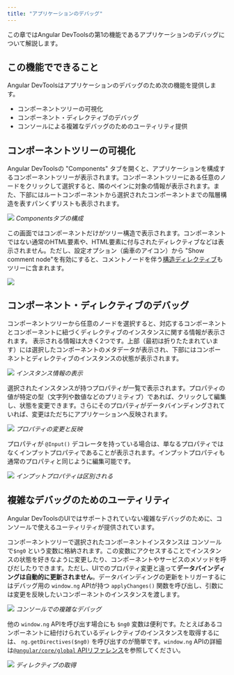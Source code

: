 ```yaml
---
title: "アプリケーションのデバッグ"
---
```


この章ではAngular DevToolsの第1の機能であるアプリケーションのデバッグについて解説します。

## この機能でできること

Angular DevToolsはアプリケーションのデバッグのため次の機能を提供します。

- コンポーネントツリーの可視化
- コンポーネント・ディレクティブのデバッグ
- コンソールによる複雑なデバッグのためのユーティリティ提供

## コンポーネントツリーの可視化

Angular DevToolsの "Components" タブを開くと、アプリケーションを構成するコンポーネントツリーが表示されます。コンポーネントツリーにある任意のノードをクリックして選択すると、隣のペインに対象の情報が表示されます。また、下部にはルートコンポーネントから選択されたコンポーネントまでの階層構造を表すパンくずリストも表示されます。

![](https://storage.googleapis.com/zenn-user-upload/kf1a4gneyycqccl0cbgmj8eaf9cn)
*Componentsタブの構成*

この画面ではコンポーネントだけがツリー構造で表示されます。コンポーネントではない通常のHTML要素や、HTML要素に付与されたディレクティブなどは表示されません。ただし、設定オプション（歯車のアイコン）から "Show comment node"を有効にすると、コメントノードを伴う[構造ディレクティブ](https://angular.jp/guide/structural-directives)もツリーに含まれます。

![](https://storage.googleapis.com/zenn-user-upload/js36hym07h8wu71pufwfc13c1weo)

## コンポーネント・ディレクティブのデバッグ

コンポーネントツリーから任意のノードを選択すると、対応するコンポーネントとコンポーネントに紐づくディレクティブのインスタンスに関する情報が表示されます。
表示される情報は大きく2つです。上部（最初は折りたたまれています）には選択したコンポーネントのメタデータが表示され、下部にはコンポーネントとディレクティブのインスタンスの状態が表示されます。

![](https://storage.googleapis.com/zenn-user-upload/2syzildfjncv5i87f9js86jwv7s7)
*インスタンス情報の表示*

選択されたインスタンスが持つプロパティが一覧で表示されます。プロパティの値が特定の型（文字列や数値などのプリミティブ）であれば、クリックして編集し、状態を変更できます。さらにそのプロパティがデータバインディングされていれば、変更はただちにアプリケーションへ反映されます。

![](https://i.gyazo.com/4e7d51757c843408f76d20e8df041f63.gif)
*プロパティの変更と反映*

プロパティが `@Input()` デコレータを持っている場合は、単なるプロパティではなくインプットプロパティであることが表示されます。インプットプロパティも通常のプロパティと同じように編集可能です。

![](https://storage.googleapis.com/zenn-user-upload/461m4bv3im14uz1za5gxw346oy8i)
*インプットプロパティは区別される*

## 複雑なデバッグのためのユーティリティ

Angular DevToolsのUIではサポートされていない複雑なデバッグのために、コンソールで使えるユーティリティが提供されています。

コンポーネントツリーで選択されたコンポーネントインスタンスは コンソールで`$ng0` という変数に格納されます。この変数にアクセスすることでインスタンスの状態を好きなように変更したり、コンポーネントやサービスのメソッドを呼びだしたりできます。ただし、UIでのプロパティ変更と違って**データバインディングは自動的に更新されません**。データバインディングの更新をトリガーするにはデバッグ用の `window.ng` APIが持つ `applyChanges()` 関数を呼び出し、引数には変更を反映したいコンポーネントのインスタンスを渡します。

![](https://i.gyazo.com/133609b853862546a2eac1a277d97162.gif)
*コンソールでの複雑なデバッグ*

他の `window.ng` APIを呼び出す場合にも `$ng0` 変数は便利です。たとえばあるコンポーネントに紐付けられているディレクティブのインスタンスを取得するには、 `ng.getDirectives($ng0)` を呼び出すのが簡単です。`window.ng` APIの詳細は[`@angular/core/global` APIリファレンス](https://angular.io/api/core/global)を参照してください。

![](https://storage.googleapis.com/zenn-user-upload/fcht4yxr49xf6vozzntwtyxu54dn)
*ディレクティブの取得*

